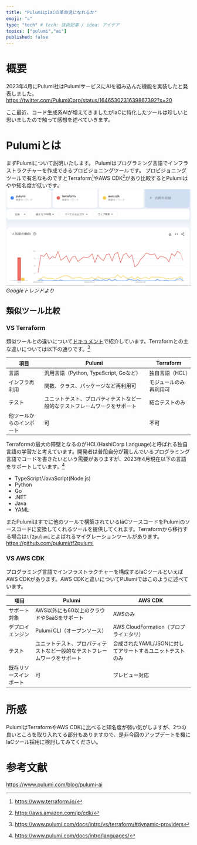 ```yaml
---
title: "PulumiはIaCの革命児になれるか"
emoji: "☠️"
type: "tech" # tech: 技術記事 / idea: アイデア
topics: ["pulumi","ai"]
published: false
---
```


# 概要
2023年4月にPulumi社はPulumiサービスにAIを組み込んだ機能を実装したと発表しました。
https://twitter.com/PulumiCorp/status/1646530231639867392?s=20

ここ最近、コード生成系AIが増えてきましたがIaCに特化したツールは珍しいと思いましたので触って感想を述べていきます。

# Pulumiとは
まずPulumiについて説明いたします。
Pulumiはプログラミング言語でインフラストラクチャーを作成できるプロビジョニングツールです。
プロビジョニングツールで有名なものですとTerraform[^1]やAWS CDK[^2]があり比較するとPulumiはやや知名度が低いです。
![](/images/pulumi-ai-revolutionary/image1.png)
*Googleトレンドより*

## 類似ツール比較
### VS Terraform
類似ツールとの違いについて[ドキュメント](https://www.pulumi.com/docs/intro/vs/)で紹介しています。Terraformとの主な違いについては以下の通りです。[^3]

| 項目 | Pulumi | Terraform |
| --- | --- | --- |
| 言語 | 汎用言語（Python, TypeScript, Goなど） | 独自言語（HCL） |
| インフラ再利用 | 関数、クラス、パッケージなど再利用可 | モジュールのみ再利用可 |
| テスト | ユニットテスト、プロパティテストなど一般的なテストフレームワークをサポート | 結合テストのみ |
| 他ツールからのインポート | 可 | 不可 |

Terraformの最大の障壁となるのがHCL(HashiCorp Language)と呼ばれる独自言語の学習だと考えています。開発者は普段自分が親しんでいるプログラミング言語でコードを書きたいという需要がありますが、2023年4月現在以下の言語をサポートしています。[^4]

- TypeScript/JavaScript(Node.js)
- Python
- Go
- .NET
- Java
- YAML

またPulumiはすでに他のツールで構築されているIaCソースコードをPulumiのソースコードに変換してくれるツールを提供してくれます。Terraformから移行する場合は`tf2pulumi`とよばれるマイグレーションツールがあります。
https://github.com/pulumi/tf2pulumi

### VS AWS CDK
プログラミング言語でインフラストラクチャーを構成するIaCツールといえばAWS CDKがあります。AWS CDKと違いについてPUlumiではこのように述べています。

| 項目 | Pulumi | AWS CDK |
| --- | --- | --- |
| サポート対象 | AWS以外にも60以上のクラウドやSaaSをサポート | AWSのみ |
| デプロイエンジン | Pulumi CLI（オープンソース） | AWS CloudFormation（プロプライエタリ） |
| テスト | ユニットテスト、プロパティテストなど一般的なテストフレームワークをサポート | 合成されたYAML/JSONに対してアサートするユニットテストのみ |
| 既存リソースインポート | 可 | プレビュー対応 |

[^1]: https://www.terraform.io/
[^2]: https://aws.amazon.com/jp/cdk/
[^3]: https://www.pulumi.com/docs/intro/vs/terraform/#dynamic-providers
[^4]:https://www.pulumi.com/docs/intro/languages/





# 所感

PulumiはTerraformやAWS CDKに比べると知名度が弱い気がしますが、2つの良いところを取り入れてる部分もありますので、是非今回のアップデートを機にIaCツール採用に検討してみてください。

# 参考文献
https://www.pulumi.com/blog/pulumi-ai